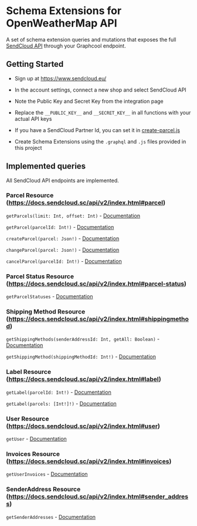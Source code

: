 # Schema Extensions for OpenWeatherMap API

A set of schema extension queries and mutations that exposes the full [SendCloud API](https://docs.sendcloud.sc/api/v2/index.html) through your Graphcool endpoint.

## Getting Started

- Sign up at https://www.sendcloud.eu/

- In the account settings, connect a new shop and select SendCloud API

- Note the Public Key and Secret Key from the integration page

- Replace the `__PUBLIC_KEY__` and `__SECRET_KEY__` in all functions with your actual API keys

- If you have a SendCloud Partner Id, you can set it in [create-parcel.js](./parcel-resource/create-parcel.js)

- Create Schema Extensions using the `.graphql` and `.js` files provided in this project

## Implemented queries

All SendCloud API endpoints are implemented.

### Parcel Resource (https://docs.sendcloud.sc/api/v2/index.html#parcel)

`getParcels(limit: Int, offset: Int)` - [Documentation](https://docs.sendcloud.sc/api/v2/index.html#parcel-list)

`getParcel(parcelId: Int!)` - [Documentation](https://docs.sendcloud.sc/api/v2/index.html#parcel-get)

`createParcel(parcel: Json!)` - [Documentation](https://docs.sendcloud.sc/api/v2/index.html#parcel-new)

`changeParcel(parcel: Json!)` - [Documentation](https://docs.sendcloud.sc/api/v2/index.html#parcel-update)

`cancelParcel(parcelId: Int!)` - [Documentation](https://docs.sendcloud.sc/api/v2/index.html#parcel-cancellation)

### Parcel Status Resource (https://docs.sendcloud.sc/api/v2/index.html#parcel-status)

`getParcelStatuses` - [Documentation](https://docs.sendcloud.sc/api/v2/index.html#parcel-status-list)

### Shipping Method Resource (https://docs.sendcloud.sc/api/v2/index.html#shippingmethod)

`getShippingMethods(senderAddressId: Int, getAll: Boolean)` - [Documentation](https://docs.sendcloud.sc/api/v2/index.html#shippingmethod-list)

`getShippingMethod(shippingMethodId: Int!)` - [Documentation](https://docs.sendcloud.sc/api/v2/index.html#shippingmethod-get)

### Label Resource (https://docs.sendcloud.sc/api/v2/index.html#label)

`getLabel(parcelId: Int!)` - [Documentation](https://docs.sendcloud.sc/api/v2/index.html#label-get)

`getLabel(parcels: [Int!]!)` - [Documentation](https://docs.sendcloud.sc/api/v2/index.html#label-new)

### User Resource (https://docs.sendcloud.sc/api/v2/index.html#user)

`getUser` - [Documentation](https://docs.sendcloud.sc/api/v2/index.html#user-get)

### Invoices Resource (https://docs.sendcloud.sc/api/v2/index.html#invoices)

`getUserInvoices` - [Documentation](https://docs.sendcloud.sc/api/v2/index.html#user-invoice)

### SenderAddress Resource (https://docs.sendcloud.sc/api/v2/index.html#sender_address)

`getSenderAddresses` - [Documentation](https://docs.sendcloud.sc/api/v2/index.html#sender_addresses)
